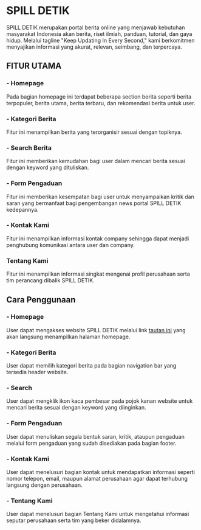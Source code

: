 # SPILL DETIK

SPILL DETIK merupakan portal berita online yang menjawab kebutuhan masyarakat Indonesia akan berita, riset ilmiah, panduan, tutorial, dan gaya hidup. Melalui tagline "Keep Updating In Every Second," kami berkomitmen menyajikan informasi yang akurat, relevan, seimbang, dan terpercaya.

## FITUR UTAMA

### - Homepage
Pada bagian homepage ini terdapat beberapa section berita seperti berita terpopuler, berita utama, berita terbaru, dan rekomendasi berita untuk user.

### - Kategori Berita
Fitur ini menampilkan berita yang terorganisir sesuai dengan topiknya.

### - Search Berita 
Fitur ini memberikan kemudahan bagi user dalam mencari berita sesuai dengan keyword yang dituliskan.

### - Form Pengaduan
Fitur ini memberikan kesempatan bagi user untuk menyampaikan kritik dan saran yang bermanfaat bagi pengembangan news portal SPILL DETIK kedepannya.

### - Kontak Kami
Fitur ini menampilkan informasi kontak company sehingga dapat menjadi penghubung komunikasi antara user dan company.

### Tentang Kami
Fitur ini menampilkan informasi singkat mengenai profil perusahaan serta tim perancang dibalik SPILL DETIK.

## Cara Penggunaan

### - Homepage
User dapat mengakses website SPILL DETIK melalui link [tautan ini](https://kampus-merdeka-software-engineering.github.io/FE-2-Bandung-30/) yang akan langsung menampilkan halaman homepage.

### - Kategori Berita
User dapat memilih kategori berita pada bagian navigation bar yang tersedia header website.

### - Search 
User dapat mengklik ikon kaca pembesar pada pojok kanan website untuk mencari berita sesuai dengan keyword yang diinginkan.

### - Form Pengaduan 
User dapat menuliskan segala bentuk saran, kritik, ataupun pengaduan melalui form pengaduan yang sudah disediakan pada bagian footer.

### - Kontak Kami 
User dapat menelusuri bagian kontak untuk mendapatkan informasi seperti nomor telepon, email, maupun alamat perusahaan agar dapat terhubung langsung dengan perusahaan.

### - Tentang Kami 
User dapat menelusuri bagian Tentang Kami untuk mengetahui informasi seputar perusahaan serta tim yang beker didalamnya.
